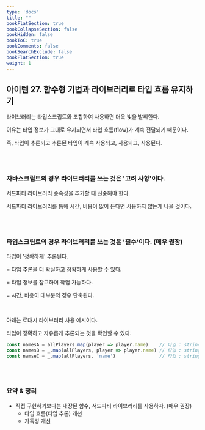```yaml
---
type: 'docs'
title: ""
bookFlatSection: true
bookCollapseSection: false
bookHidden: false
bookToC: true
bookComments: false
bookSearchExclude: false
bookFlatSection: true
weight: 1
---
```


## 아이템 27. 함수형 기법과 라이브러리로 타입 흐름 유지하기

라이브러리는 타입스크립트와 조합하여 사용하면 더욱 빛을 발휘한다.

이유는 타입 정보가 그대로 유지되면서 타입 흐름(flow)가 계속 전달되기 때문이다.

즉, 타입이 추론되고 추론된 타입이 계속 사용되고, 사용되고, 사용된다.

<br><br>

### 자바스크립트의 경우 라이브러리를 쓰는 것은 '고려 사항'이다.

서드파티 라이브러리 종속성을 추가할 때 신중해야 한다.

서드파티 라이브러리를 통해 시간, 비용이 많이 든다면 사용하지 않는게 나을 것이다.

<br><br>

### 타입스크립트의 경우 라이브러리를 쓰는 것은 '필수'이다. (매우 권장)

타입이 '정확하게' 추론된다. 

= 타입 추론을 더 확실하고 정확하게 사용할 수 있다.

= 타입 정보를 참고하며 작업 가능하다.

= 시간, 비용이 대부분의 경우 단축된다.

<br>

아래는 로대시 라이브러리 사용 예시이다.

타입이 정확하고 자유롭게 추론되는 것을 확인할 수 있다.

```ts
const namesA = allPlayers.map(player => player.name)    // 타입 : string[]
const namesB = _.map(allPlayers, player => player.name) // 타입 : string[]
const namseC = _.map(allPlayers, 'name')                // 타입 : string[]
```

<br><br>

### 요약 & 정리

- 직접 구현하기보다는 내장된 함수, 서드파티 라이브러리를 사용하자. (매우 권장)
  - 타입 흐름(타입 추론) 개선
  - 가독성 개선